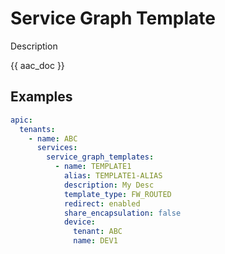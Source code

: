 # Service Graph Template

Description

{{ aac_doc }}

## Examples

```yaml
apic:
  tenants:
    - name: ABC
      services:
        service_graph_templates:
          - name: TEMPLATE1
            alias: TEMPLATE1-ALIAS
            description: My Desc
            template_type: FW_ROUTED
            redirect: enabled
            share_encapsulation: false
            device:
              tenant: ABC
              name: DEV1
```
